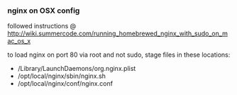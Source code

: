 ### nginx on OSX config

followed instructions @ http://wiki.summercode.com/running_homebrewed_nginx_with_sudo_on_mac_os_x

to load nginx on port 80 via root and not sudo, stage files in these locations:

 * /Library/LaunchDaemons/org.nginx.plist
 * /opt/local/nginx/sbin/nginx.sh
 * /opt/local/nginx/conf/nginx.conf

